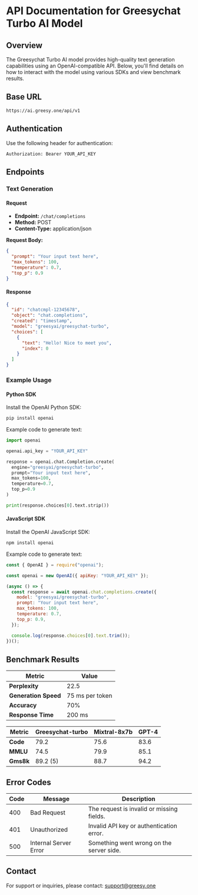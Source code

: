 # API Documentation for Greesychat Turbo AI Model

## Overview

The Greesychat Turbo AI model provides high-quality text generation capabilities using an OpenAI-compatible API. Below, you'll find details on how to interact with the model using various SDKs and view benchmark results.

## Base URL

```
https://ai.greesy.one/api/v1
```

## Authentication

Use the following header for authentication:

```
Authorization: Bearer YOUR_API_KEY
```

## Endpoints

### Text Generation

#### Request

- **Endpoint:** `/chat/completions`
- **Method:** POST
- **Content-Type:** application/json

**Request Body:**

```json
{
  "prompt": "Your input text here",
  "max_tokens": 100,
  "temperature": 0.7,
  "top_p": 0.9
}
```

#### Response

```json
{
  "id": "chatcmpl-12345678",
  "object": "chat.completions",
  "created": "timestamp",
  "model": "greesyai/greesychat-turbo",
  "choices": [
    {
      "text": "Hello! Nice to meet you",
      "index": 0
    }
  ]
}
```

### Example Usage

#### Python SDK

Install the OpenAI Python SDK:

```bash
pip install openai
```

Example code to generate text:

```python
import openai

openai.api_key = "YOUR_API_KEY"

response = openai.chat.Completion.create(
  engine="greesyai/greesychat-turbo",
  prompt="Your input text here",
  max_tokens=100,
  temperature=0.7,
  top_p=0.9
)

print(response.choices[0].text.strip())
```

#### JavaScript SDK

Install the OpenAI JavaScript SDK:

```bash
npm install openai
```

Example code to generate text:

```javascript
const { OpenAI } = require("openai");

const openai = new OpenAI({ apiKey: "YOUR_API_KEY" });

(async () => {
  const response = await openai.chat.completions.create({
    model: "greesyai/greesychat-turbo",
    prompt: "Your input text here",
    max_tokens: 100,
    temperature: 0.7,
    top_p: 0.9,
  });

  console.log(response.choices[0].text.trim());
})();
```

## Benchmark Results

| Metric               | Value           |
| -------------------- | --------------- |
| **Perplexity**       | 22.5            |
| **Generation Speed** | 75 ms per token |
| **Accuracy**         | 70%             |
| **Response Time**    | 200 ms          |

| Metric    | Greesychat-turbo | Mixtral-8x7b | GPT-4 |
| --------- | ---------------- | ------------ | ----- |
| **Code**  | 79.2             | 75.6         | 83.6  |
| **MMLU**  | 74.5             | 79.9         | 85.1  |
| **Gms8k** | 89.2 (5)         | 88.7         | 94.2  |

## Error Codes

| Code | Message               | Description                               |
| ---- | --------------------- | ----------------------------------------- |
| 400  | Bad Request           | The request is invalid or missing fields. |
| 401  | Unauthorized          | Invalid API key or authentication error.  |
| 500  | Internal Server Error | Something went wrong on the server side.  |

## Contact

For support or inquiries, please contact: [support@greesy.one](mailto:support@greesy.one)
